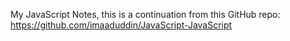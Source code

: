 My JavaScript Notes, this is a continuation from this GitHub repo: https://github.com/imaaduddin/JavaScript-JavaScript